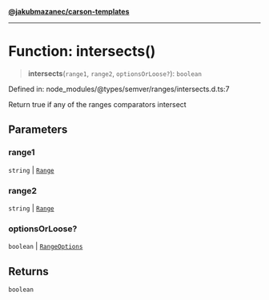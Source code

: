 [**@jakubmazanec/carson-templates**](../../../../README.md)

---

# Function: intersects()

> **intersects**(`range1`, `range2`, `optionsOrLoose?`): `boolean`

Defined in: node_modules/@types/semver/ranges/intersects.d.ts:7

Return true if any of the ranges comparators intersect

## Parameters

### range1

`string` | [`Range`](../classes/Range.md)

### range2

`string` | [`Range`](../classes/Range.md)

### optionsOrLoose?

`boolean` | [`RangeOptions`](../interfaces/RangeOptions.md)

## Returns

`boolean`
